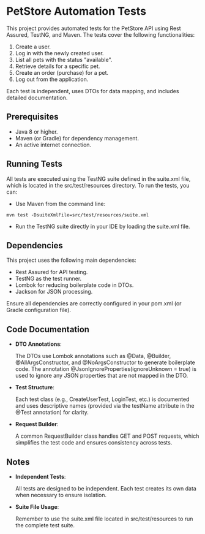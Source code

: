 # PetStore Automation Tests

This project provides automated tests for the PetStore API using Rest Assured, TestNG, and Maven. The tests cover the following functionalities:
1. Create a user.
2. Log in with the newly created user.
3. List all pets with the status "available".
4. Retrieve details for a specific pet.
5. Create an order (purchase) for a pet.
6. Log out from the application.

Each test is independent, uses DTOs for data mapping, and includes detailed documentation.

## Prerequisites

- Java 8 or higher.
- Maven (or Gradle) for dependency management.
- An active internet connection.

## Running Tests
All tests are executed using the TestNG suite defined in the suite.xml file, which is located in the src/test/resources directory. To run the tests, you can:

- Use Maven from the command line:
```
mvn test -DsuiteXmlFile=src/test/resources/suite.xml
```
- Run the TestNG suite directly in your IDE by loading the suite.xml file.

## Dependencies
This project uses the following main dependencies:

- Rest Assured for API testing.
- TestNG as the test runner.
- Lombok for reducing boilerplate code in DTOs.
- Jackson for JSON processing.

Ensure all dependencies are correctly configured in your pom.xml (or Gradle configuration file).

## Code Documentation
- **DTO Annotations**:

  The DTOs use Lombok annotations such as @Data, @Builder, @AllArgsConstructor, and @NoArgsConstructor to generate boilerplate code. The annotation @JsonIgnoreProperties(ignoreUnknown = true) is used to ignore any JSON properties that are not mapped in the DTO.

- **Test Structure**:

  Each test class (e.g., CreateUserTest, LoginTest, etc.) is documented and uses descriptive names (provided via the testName attribute in the @Test annotation) for clarity.

- **Request Builder**:

  A common RequestBuilder class handles GET and POST requests, which simplifies the test code and ensures consistency across tests.

## Notes
- **Independent Tests**:

  All tests are designed to be independent. Each test creates its own data when necessary to ensure isolation.

- **Suite File Usage**:

  Remember to use the suite.xml file located in src/test/resources to run the complete test suite.

